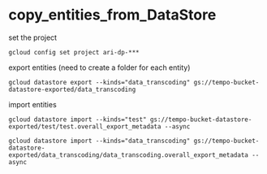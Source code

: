 # copy_entities_from_DataStore
set the project
```
gcloud config set project ari-dp-***
```
export entities (need to create a folder for each entity)
```
gcloud datastore export --kinds="data_transcoding" gs://tempo-bucket-datastore-exported/data_transcoding
```

import entities
```
gcloud datastore import --kinds="test" gs://tempo-bucket-datastore-exported/test/test.overall_export_metadata --async
```
```
gcloud datastore import --kinds="data_transcoding" gs://tempo-bucket-datastore-exported/data_transcoding/data_transcoding.overall_export_metadata --async
```
